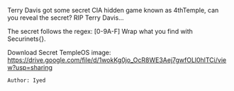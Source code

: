Terry Davis got some secret CIA hidden game known as 4thTemple, can you reveal the secret? RIP Terry Davis...

The secret follows the regex: [0-9A-F] Wrap what you find with Securinets{}.

Download Secret TempleOS image: https://drive.google.com/file/d/1wokKg0jo_OcR8WE3Aej7gwfOLl0hlTCi/view?usp=sharing

    Author: Iyed
